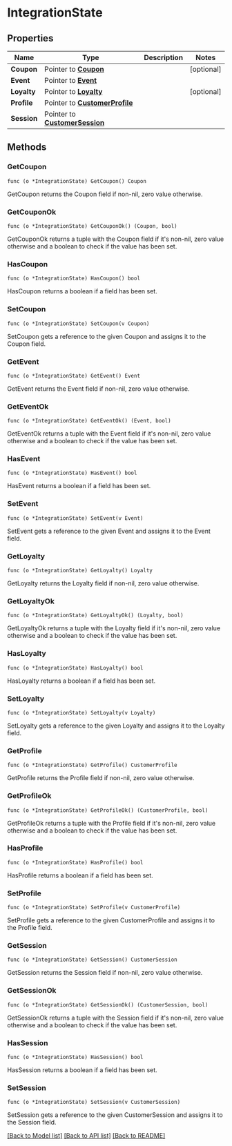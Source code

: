 # IntegrationState

## Properties

Name | Type | Description | Notes
------------ | ------------- | ------------- | -------------
**Coupon** | Pointer to [**Coupon**](Coupon.md) |  | [optional] 
**Event** | Pointer to [**Event**](Event.md) |  | 
**Loyalty** | Pointer to [**Loyalty**](Loyalty.md) |  | [optional] 
**Profile** | Pointer to [**CustomerProfile**](CustomerProfile.md) |  | 
**Session** | Pointer to [**CustomerSession**](CustomerSession.md) |  | 

## Methods

### GetCoupon

`func (o *IntegrationState) GetCoupon() Coupon`

GetCoupon returns the Coupon field if non-nil, zero value otherwise.

### GetCouponOk

`func (o *IntegrationState) GetCouponOk() (Coupon, bool)`

GetCouponOk returns a tuple with the Coupon field if it's non-nil, zero value otherwise
and a boolean to check if the value has been set.

### HasCoupon

`func (o *IntegrationState) HasCoupon() bool`

HasCoupon returns a boolean if a field has been set.

### SetCoupon

`func (o *IntegrationState) SetCoupon(v Coupon)`

SetCoupon gets a reference to the given Coupon and assigns it to the Coupon field.

### GetEvent

`func (o *IntegrationState) GetEvent() Event`

GetEvent returns the Event field if non-nil, zero value otherwise.

### GetEventOk

`func (o *IntegrationState) GetEventOk() (Event, bool)`

GetEventOk returns a tuple with the Event field if it's non-nil, zero value otherwise
and a boolean to check if the value has been set.

### HasEvent

`func (o *IntegrationState) HasEvent() bool`

HasEvent returns a boolean if a field has been set.

### SetEvent

`func (o *IntegrationState) SetEvent(v Event)`

SetEvent gets a reference to the given Event and assigns it to the Event field.

### GetLoyalty

`func (o *IntegrationState) GetLoyalty() Loyalty`

GetLoyalty returns the Loyalty field if non-nil, zero value otherwise.

### GetLoyaltyOk

`func (o *IntegrationState) GetLoyaltyOk() (Loyalty, bool)`

GetLoyaltyOk returns a tuple with the Loyalty field if it's non-nil, zero value otherwise
and a boolean to check if the value has been set.

### HasLoyalty

`func (o *IntegrationState) HasLoyalty() bool`

HasLoyalty returns a boolean if a field has been set.

### SetLoyalty

`func (o *IntegrationState) SetLoyalty(v Loyalty)`

SetLoyalty gets a reference to the given Loyalty and assigns it to the Loyalty field.

### GetProfile

`func (o *IntegrationState) GetProfile() CustomerProfile`

GetProfile returns the Profile field if non-nil, zero value otherwise.

### GetProfileOk

`func (o *IntegrationState) GetProfileOk() (CustomerProfile, bool)`

GetProfileOk returns a tuple with the Profile field if it's non-nil, zero value otherwise
and a boolean to check if the value has been set.

### HasProfile

`func (o *IntegrationState) HasProfile() bool`

HasProfile returns a boolean if a field has been set.

### SetProfile

`func (o *IntegrationState) SetProfile(v CustomerProfile)`

SetProfile gets a reference to the given CustomerProfile and assigns it to the Profile field.

### GetSession

`func (o *IntegrationState) GetSession() CustomerSession`

GetSession returns the Session field if non-nil, zero value otherwise.

### GetSessionOk

`func (o *IntegrationState) GetSessionOk() (CustomerSession, bool)`

GetSessionOk returns a tuple with the Session field if it's non-nil, zero value otherwise
and a boolean to check if the value has been set.

### HasSession

`func (o *IntegrationState) HasSession() bool`

HasSession returns a boolean if a field has been set.

### SetSession

`func (o *IntegrationState) SetSession(v CustomerSession)`

SetSession gets a reference to the given CustomerSession and assigns it to the Session field.


[[Back to Model list]](../README.md#documentation-for-models) [[Back to API list]](../README.md#documentation-for-api-endpoints) [[Back to README]](../README.md)


